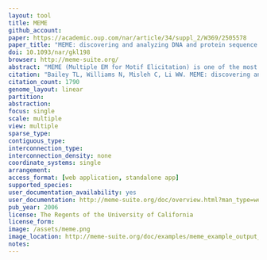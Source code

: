 ```yaml
---
layout: tool 
title: MEME
github_account: 
paper: https://academic.oup.com/nar/article/34/suppl_2/W369/2505578
paper_title: "MEME: discovering and analyzing DNA and protein sequence motifs."
doi: 10.1093/nar/gkl198
browser: http://meme-suite.org/
abstract: "MEME (Multiple EM for Motif Elicitation) is one of the most widely used tools for searching for novel ‘signals’ in sets of biological sequences. Applications include the discovery of new transcription factor binding sites and protein domains. MEME works by searching for repeated, ungapped sequence patterns that occur in the DNA or protein sequences provided by the user. Users can perform MEME searches via the web server hosted by the National Biomedical Computation Resource ( http://meme.nbcr.net ) and several mirror sites. Through the same web server, users can also access the Motif Alignment and Search Tool to search sequence databases for matches to motifs encoded in several popular formats. By clicking on buttons in the MEME output, users can compare the motifs discovered in their input sequences with databases of known motifs, search sequence databases for matches to the motifs and display the motifs in various formats. This article describes the freely accessible web server and its architecture, and discusses ways to use MEME effectively to find new sequence patterns in biological sequences and analyze their significance."
citation: "Bailey TL, Williams N, Misleh C, Li WW. MEME: discovering and analyzing DNA and protein sequence motifs. Nucleic Acids Res. academic.oup.com; 2006;34: W369–73."
citation_count: 1790
genome_layout: linear
partition: 
abstraction: 
focus: single
scale: multiple
view: multiple
sparse_type: 
contiguous_type: 
interconnection_type: 
interconnection_density: none
coordinate_systems: single
arrangement: 
access_format: [web application, standalone app]
supported_species: 
user_documentation_availability: yes
user_documentation: http://meme-suite.org/doc/overview.html?man_type=web
pub_year: 2006
license: The Regents of the University of California
license_form: 
image: /assets/meme.png
image_location: http://meme-suite.org/doc/examples/meme_example_output_files/meme.html?man_type=web
notes: 
---
```

